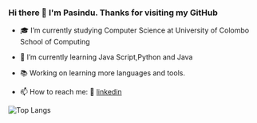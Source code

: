 ### Hi there 👋 I'm Pasindu. Thanks for visiting my GitHub


- 🎓 I’m currently studying Computer Science at University of Colombo School of Computing
- 🌱 I’m currently learning Java Script,Python and Java 
- 📚 Working on learning more languages and tools.

- 📫 How to reach me:  👔 [linkedin][linkedin]

[linkedin]: https://www.linkedin.com/in/pasindu-chanusha-a70957189/

![Top Langs](https://github-readme-stats.vercel.app/api/top-langs/?username=PasinduChanusha&layout=compact)
